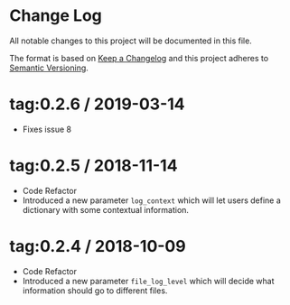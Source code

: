 # Change Log
All notable changes to this project will be documented in this file.

The format is based on [Keep a Changelog](http://keepachangelog.com/)
and this project adheres to [Semantic Versioning](http://semver.org/).

# tag:0.2.6 / 2019-03-14
- Fixes issue 8 

# tag:0.2.5 / 2018-11-14
- Code Refactor
- Introduced a new parameter `log_context` which will let users define a dictionary with some contextual information.

# tag:0.2.4 / 2018-10-09
- Code Refactor
- Introduced a new parameter `file_log_level` which will decide what information should go to different files.
